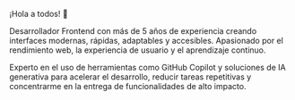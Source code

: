 ¡Hola a todos! 👋

Desarrollador Frontend con más de 5 años de experiencia creando interfaces modernas, rápidas, adaptables y accesibles.
Apasionado por el rendimiento web, la experiencia de usuario y el aprendizaje continuo.

Experto en el uso de herramientas
como GitHub Copilot y soluciones de IA generativa para acelerar el desarrollo, reducir tareas repetitivas y concentrarme en
la entrega de funcionalidades de alto impacto.
